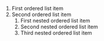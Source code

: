 1. First ordered list item
2. Second ordered list item
   1. First nested ordered list item
   2. Second nested ordered list item
   3. Third nested ordered list item
